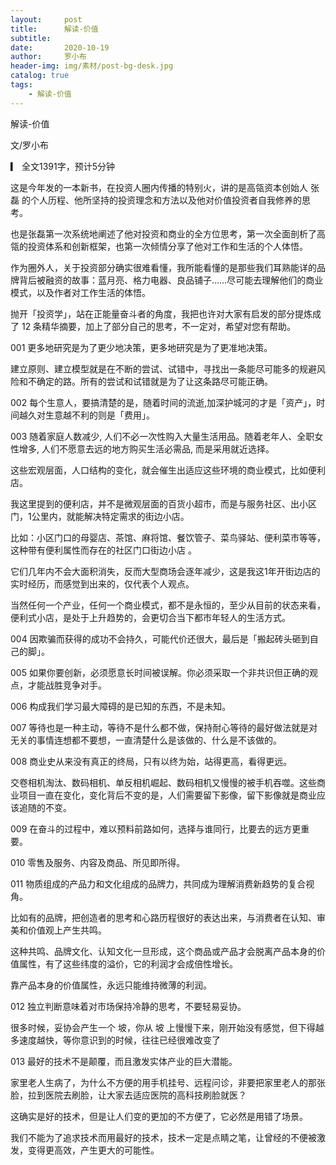 ```yaml
---
layout:     post
title:      解读-价值
subtitle:   
date:       2020-10-19
author:     罗小布
header-img: img/素材/post-bg-desk.jpg
catalog: true
tags:
    - 解读-价值
---
```


解读-价值

文/罗小布

▎ 全文1391字，预计5分钟

这是今年发的一本新书，在投资人圈内传播的特别火，讲的是高瓴资本创始人 张磊 的个人历程、他所坚持的投资理念和方法以及他对价值投资者自我修养的思考。

也是张磊第一次系统地阐述了他对投资和商业的全方位思考，第一次全面剖析了高瓴的投资体系和创新框架，也第一次倾情分享了他对工作和生活的个人体悟。

作为圈外人，关于投资部分确实很难看懂，我所能看懂的是那些我们耳熟能详的品牌背后被融资的故事：蓝月亮、格力电器、良品铺子……尽可能去理解他们的商业模式，以及作者对工作生活的体悟。

抛开「投资学」，站在正能量奋斗者的角度，我把也许对大家有启发的部分提炼成了 12 条精华摘要，加上了部分自己的思考，不一定对，希望对您有帮助。


001 更多地研究是为了更少地决策，更多地研究是为了更准地决策。

建立原则、建立模型就是在不断的尝试、试错中，寻找出一条能尽可能多的规避风险和不确定的路。所有的尝试和试错就是为了让这条路尽可能正确。

002 每个生意人，要搞清楚的是，随着时间的流逝,加深护城河的才是「资产」，时间越久对生意越不利的则是「费用」。

003 随着家庭人数减少, 人们不必一次性购入大量生活用品。随着老年人、全职女性增多, 人们不愿意去远的地方购买生活必需品, 而是采用就近选择。

这些宏观层面，人口结构的变化，就会催生出适应这些环境的商业模式，比如便利店。

我这里提到的便利店，并不是微观层面的百货小超市，而是与服务社区、出小区门，1公里内，就能解决特定需求的街边小店。

比如：小区门口的母婴店、茶馆、麻将馆、餐饮管子、菜鸟驿站、便利菜市等等，这种带有便利属性而存在的社区门口街边小店 。

它们几年内不会大面积消失，反而大型商场会逐年减少，这是我这1年开街边店的实时经历，而感觉到出来的，仅代表个人观点。

当然任何一个产业，任何一个商业模式，都不是永恒的，至少从目前的状态来看，便利式小店，是处于上升趋势的，会更切合当下都市年轻人的生活方式。

004 因欺骗而获得的成功不会持久，可能代价还很大，最后是「搬起砖头砸到自己的脚」。

005 如果你要创新，必须愿意长时间被误解。你必须采取一个非共识但正确的观点，才能战胜竞争对手。

006 构成我们学习最大障碍的是已知的东西，不是未知。

007 等待也是一种主动，等待不是什么都不做，保持耐心等待的最好做法就是对无关的事情连想都不要想，一直清楚什么是该做的、什么是不该做的。

008 商业史从来没有真正的终局，只有以终为始，站得更高，看得更远。

交卷相机淘汰、数码相机、单反相机崛起、数码相机又慢慢的被手机吞噬。这些商业项目一直在变化，变化背后不变的是，人们需要留下影像，留下影像就是商业应该追随的不变。

009 在奋斗的过程中，难以预料前路如何，选择与谁同行，比要去的远方更重要。

010 零售及服务、内容及商品、所见即所得。

011 物质组成的产品力和文化组成的品牌力，共同成为理解消费新趋势的复合视角。

比如有的品牌，把创造者的思考和心路历程很好的表达出来，与消费者在认知、审美和价值观上产生共鸣。

这种共鸣、品牌文化、认知文化一旦形成，这个商品或产品才会脱离产品本身的价值属性，有了这些纬度的溢价，它的利润才会成倍性增长。

靠产品本身的价值属性，永远只能维持微薄的利润。

012 独立判断意味着对市场保持冷静的思考，不要轻易妥协。

很多时候，妥协会产生一个 坡，你从 坡 上慢慢下来，刚开始没有感觉，但下得越多速度越快，等你意识到的时候，往往已经很难改变了

013 最好的技术不是颠覆，而且激发实体产业的巨大潜能。

家里老人生病了，为什么不方便的用手机挂号、远程问诊，非要把家里老人的那张脸，拉到医院去刷脸，让大家去适应医院的高科技刷脸就医？

这确实是好的技术，但是让人们变的更加的不方便了，它必然是用错了场景。

我们不能为了追求技术而用最好的技术，技术一定是点睛之笔，让曾经的不便被激发，变得更高效，产生更大的可能性。

